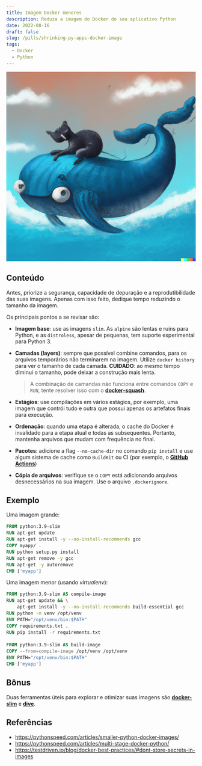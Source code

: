 ```yaml
---
title: Imagem Docker menores
description: Reduza a imagem do Docker do seu aplicativo Python
date: 2022-08-16
draft: false
slug: /pills/shrinking-py-apps-docker-image
tags:
  - Docker
  - Python
---
```


![A cat riding a blue whale](./cover.png)

## Conteúdo

Antes, priorize a segurança, capacidade de depuração e a reprodutibilidade das suas imagens. Apenas com isso feito, dedique tempo reduzindo o tamanho da imagem.

Os principais pontos a se revisar são:

- **Imagem base**: use as imagens `slim`. As `alpine` são lentas e ruins para Python, e as `distroless`, apesar de pequenas, tem suporte experimental para Python 3.

- **Camadas (layers)**: sempre que possível combine comandos, para os arquivos temporários não terminarem na imagem. Utilize `docker history` para ver o tamanho de cada camada. **CUIDADO**: ao mesmo tempo diminui o tamanho, pode deixar a construção mais lenta.

  > A combinação de camandas não funciona entre comandos `COPY` e `RUN`, tente resolver isso com o [**docker-squash**](https://github.com/goldmann/docker-squash).

- **Estágios**: use compilações em vários estágios, por exemplo, uma imagem que contrói tudo e outra que possui apenas os artefatos finais para execução.

- **Ordenação**: quando uma etapa é alterada, o cache do Docker é invalidado para a etapa atual e todas as subsequentes. Portanto, mantenha arquivos que mudam com frequência no final.

- **Pacotes**: adicione a flag `--no-cache-dir` no comando `pip install` e use algum sistema de cache como `BuildKit` ou CI (por exemplo, o [**GitHub Actions**](https://github.com/actions/setup-python#caching-packages-dependencies))

- **Cópia de arquivos**: verifique se o `COPY` está adicionando arquivos desnecessários na sua imagem. Use o arquivo `.dockerignore`.

## Exemplo

Uma imagem grande:

```dockerfile
FROM python:3.9-slim
RUN apt-get update
RUN apt-get install -y --no-install-recommends gcc
COPY myapp/ .
RUN python setup.py install
RUN apt-get remove -y gcc
RUN apt-get -y autoremove
CMD ['myapp']
```

Uma imagem menor (usando _virtualenv_):

```dockerfile
FROM python:3.9-slim AS compile-image
RUN apt-get update && \
    apt-get install -y --no-install-recommends build-essential gcc
RUN python -m venv /opt/venv
ENV PATH="/opt/venv/bin:$PATH"
COPY requirements.txt .
RUN pip install -r requirements.txt

FROM python:3.9-slim AS build-image
COPY --from=compile-image /opt/venv /opt/venv
ENV PATH="/opt/venv/bin:$PATH"
CMD ['myapp']
```

## Bônus

Duas ferramentas úteis para explorar e otimizar suas imagens são [**docker-slim**](https://github.com/docker-slim/docker-slim) e [**dive**](https://github.com/wagoodman/dive).

## Referências

- <https://pythonspeed.com/articles/smaller-python-docker-images/>
- <https://pythonspeed.com/articles/multi-stage-docker-python/>
- <https://testdriven.io/blog/docker-best-practices/#dont-store-secrets-in-images>
